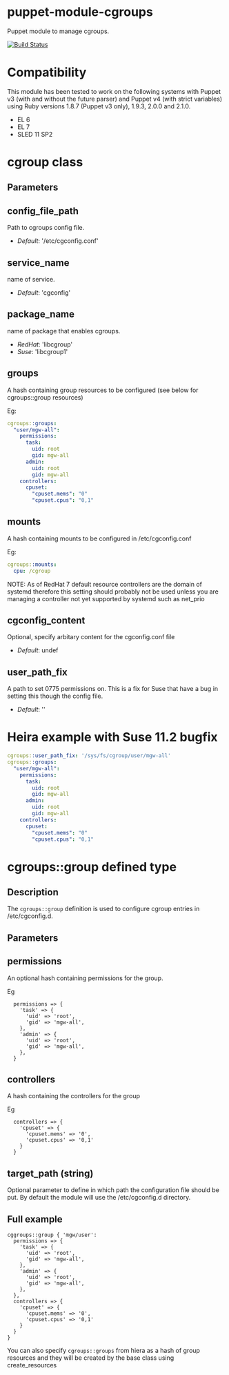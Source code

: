 puppet-module-cgroups
===

Puppet module to manage cgroups.

[![Build Status](https://travis-ci.org/Ericsson/puppet-module-cgroups.png?branch=master)](https://travis-ci.org/Ericsson/puppet-module-cgroups)

# Compatibility

This module has been tested to work on the following systems with Puppet v3
(with and without the future parser) and Puppet v4 (with strict variables)
using Ruby versions 1.8.7 (Puppet v3 only), 1.9.3, 2.0.0 and 2.1.0.

  * EL 6
  * EL 7
  * SLED 11 SP2

# cgroup class

## Parameters

config_file_path
----------------
Path to cgroups config file.

- *Default*: '/etc/cgconfig.conf'

service_name
------------
name of service.

- *Default*: 'cgconfig'

package_name
------------
name of package that enables cgroups.

- *RedHat*: 'libcgroup'
- *Suse*: 'libcgroup1'

groups
------
A hash containing group resources to be configured (see below for cgroups::group resources)

Eg:
```yaml
cgroups::groups:
  "user/mgw-all":
    permissions:
      task:
        uid: root
        gid: mgw-all
      admin:
        uid: root
        gid: mgw-all
    controllers:
      cpuset:
        "cpuset.mems": "0"
        "cpuset.cpus": "0,1"
```

mounts
------
A hash containing mounts to be configured in /etc/cgconfig.conf

Eg:
```yaml
cgroups::mounts:
  cpu: /cgroup
```

NOTE: As of RedHat 7 default resource controllers are the domain of systemd therefore this setting should probably not be used unless you are managing a controller not yet supported by systemd such as net_prio


cgconfig_content
----------------
Optional, specify arbitary content for the cgconfig.conf file

- *Default*: undef

user_path_fix
-------------
A path to set 0775 permissions on. This is a fix for Suse that have a bug in setting this though the config file.

- *Default*: ''

# Heira example with Suse 11.2 bugfix

```yaml
cgroups::user_path_fix: '/sys/fs/cgroup/user/mgw-all'
cgroups::groups:
  "user/mgw-all":
    permissions:
      task:
        uid: root
        gid: mgw-all
      admin:
        uid: root
        gid: mgw-all
    controllers:
      cpuset:
        "cpuset.mems": "0"
        "cpuset.cpus": "0,1"
```

# cgroups::group defined type

## Description

The `cgroups::group` definition is used to configure cgroup entries in /etc/cgconfig.d.  

## Parameters

permissions
-----------

An optional hash containing permissions for the group.

Eg
```puppet
  permissions => {
    'task' => {
      'uid' => 'root',
      'gid' => 'mgw-all',
    },
    'admin' => {
      'uid' => 'root',
      'gid' => 'mgw-all',
    },
  }
```

controllers
-----------

A hash containing the controllers for the group

Eg
```puppet
  controllers => {
    'cpuset' => { 
      'cpuset.mems' => '0',
      'cpuset.cpus' => '0,1'
    }
  }
```

target_path (string)
--------------------

Optional parameter to define in which path the configuration file should be put. By default the module will use the /etc/cgconfig.d directory.

## Full example

```puppet
cggroups::group { 'mgw/user':
  permissions => {
    'task' => {
      'uid' => 'root',
      'gid' => 'mgw-all',
    },
    'admin' => {
      'uid' => 'root',
      'gid' => 'mgw-all',
    },
  },
  controllers => {
    'cpuset' => { 
      'cpuset.mems' => '0',
      'cpuset.cpus' => '0,1'
    }
  }
}
```

You can also specify `cgroups::groups` from hiera as a hash of group resources and they will be created by the base class using create_resources


